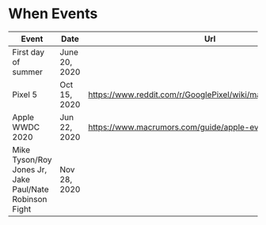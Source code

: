 # When Events

| Event | Date | Url |
| --- | --- | --- |
| First day of summer | June 20, 2020 | |
| Pixel 5 | Oct 15, 2020 | https://www.reddit.com/r/GooglePixel/wiki/madebygooglerumors |
| Apple WWDC 2020 | Jun 22, 2020 | https://www.macrumors.com/guide/apple-event/ |
| Mike Tyson/Roy Jones Jr, Jake Paul/Nate Robinson Fight | Nov 28, 2020 | |
